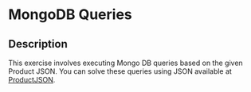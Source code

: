 # MongoDB Queries

## Description
This exercise involves executing Mongo DB queries based on the given Product JSON. You can solve these queries using JSON available at [ProductJSON](https://github.com/rvsp/database/blob/master/mongodb/product.json).
